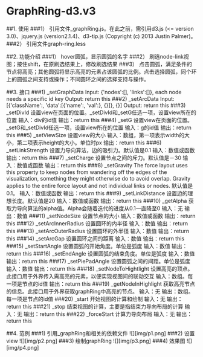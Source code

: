# GraphRing-d3.v3


##1.	使用
###1）	引用文件_graphRing.js。在此之前，需引用d3.js (<= version 3.0)、jquery.js (version2.1.4)、d3-tip.js (Copyright (c) 2013 Justin Palmer)。
###2）	引用文件graph-ring.less

##2.	功能介绍
###1）	hover圆弧，显示圆弧的名字
###2）	刷选node-link视图；按住shift，在原刷选结果上，修改刷选结果
###3）	点击圆弧，满足条件的节点将高亮；其他圆弧将显示高亮的元素占该圆弧的比例。点击选择圆弧，同个环上的圆弧之间支持或操作；不同圆环之间的选择支持与操作。

##3.	接口
###1)	_setGraphData
    Input: {'nodes':[], 'links':[]}, each node needs a specific id key
    Output: return this
###2)	_setArcData
    Input: [{'className':, 'data':[{'name':, 'val':}, {}]}, {}]
    Output: return this
###3)	_setDivId
    设置view在页面的位置。_setDivId和_setG任选一项，设置view所在的位置
    输入：div的id值
    输出：return this
###4)	_setG
    设置view在页面的位置。_setG和_setDivId任选一项，设置view所在的位置
    输入：g的id值
    输出：return this
###5)	_setViewSize
    设置view的大小
    输入：数组，第一项表示width的大小，第二项表示height的大小。单位时px
    输出：return this
###6)	_setLinkStrength
    设置力导向算法，边的吸引力。默认值是0.1
    输入：数值或函数
    输出：return this
###7)	_setCharge
    设置节点之间的斥力。默认值是－30
    输入：数值或函数
    输出：return this
###8)	_setGravity
    The force layout uses this property to keep nodes from wandering off the edges of the visualization, something they might otherwise do to avoid overlap. Gravity applies to the entire force layout and not individual links or nodes. 默认值是0.1。
    输入：数值或函数
    输出：return this
###9)	_setLinkDistance
    设置边的理想长度。默认值是20
    输入：数值或函数
    输出：return this
###10)	 _getAlpha
    获取力导向算法的alpha值。Alpha会随着迭代的进度从0.1一直降至0
    输入：无
    输出：数值
###11)	 _setNodeSize
    设置节点的大小
    输入：数值或函数
    输出：return this
###12)	_setArcInnerRadius
    设置圆环的内半径
    输入：数值
    输出：return this
###13)	_setArcOuterRadius
    设置圆环的外半径
    输入：数值
    输出：return this
###14)	_setArcGap
    设置圆环之间的距离
    输入：数值
    输出：return this
###15)	_setStartAngle
    设置圆弧的开始角度。单位是弧度
    输入：数值
    输出：return this
###16)	_setEndAngle
    设置圆弧的结束角度。单位是弧度
    输入：数值
    输出：return this
###17)	_setPiePadAngle
    设置圆弧之间的间距。单位是弧度
    输入：数值
    输出：return this
###18)	_setNodeToHightlight
    设置高亮的顶点。此接口用于外界传入需高亮的元素，以便实现视图间的联动交互
    输入：数组。每一项是节点的id值
    输出：return this
###19)	_getNodeInHighlight
    获取高亮节点的信息。此接口用于外界获取graphRing中高亮的节点。
    输入：无
    输出：数组。每一项是节点的id值
###20)	_start
    开始视图的计算和绘制
    输入：无
    输出：return this
###21)	_stop
    结束视图的计算，主要是指结束力导向布局的计算
    输入：无
    输出：return this
###22)	_forceStart
    计算力导向布局
    输入：无
    输出：return this

##4.	范例
###1)	引用_graphRing和相关的依赖文件
    ![][img/p1.png]
###2)	设置view
    ![][img/p2.png]
###3)   绘制graphRing
    ![][img/p3.png]
###4)	效果图
    ![][img/p4.png]







